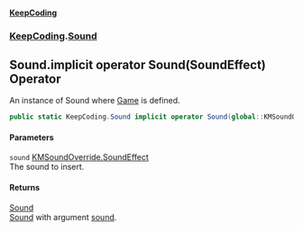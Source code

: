 #### [KeepCoding](index.md 'index')
### [KeepCoding](KeepCoding.md 'KeepCoding').[Sound](KeepCoding_Sound.md 'KeepCoding.Sound')
## Sound.implicit operator Sound(SoundEffect) Operator
An instance of Sound where [Game](KeepCoding_Sound_Game.md 'KeepCoding.Sound.Game') is defined.  
```csharp
public static KeepCoding.Sound implicit operator Sound(global::KMSoundOverride.SoundEffect sound);
```
#### Parameters
<a name='KeepCoding_Sound_op_ImplicitKeepCoding_Sound(global__KMSoundOverride_SoundEffect)_sound'></a>
`sound` [KMSoundOverride.SoundEffect](https://docs.microsoft.com/en-us/dotnet/api/KMSoundOverride.SoundEffect 'KMSoundOverride.SoundEffect')  
The sound to insert.
  
#### Returns
[Sound](KeepCoding_Sound.md 'KeepCoding.Sound')  
[Sound](KeepCoding_Sound.md 'KeepCoding.Sound') with argument [sound](KeepCoding_Sound_op_ImplicitKeepCoding_Sound(global__KMSoundOverride_SoundEffect).md#KeepCoding_Sound_op_ImplicitKeepCoding_Sound(global__KMSoundOverride_SoundEffect)_sound 'KeepCoding.Sound.op_Implicit KeepCoding.Sound(global::KMSoundOverride.SoundEffect).sound').
